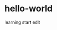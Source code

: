 # hello-world
learning start
edit
<script src="https://gist.github.com/hongyidth/cd657f5b775e392ede787f8bb74c3326.js"></script>
